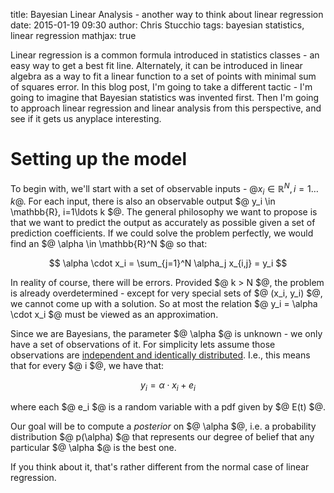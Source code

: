 title: Bayesian Linear Analysis - another way to think about linear regression
date: 2015-01-19 09:30
author: Chris Stucchio
tags: bayesian statistics, linear regression
mathjax: true


Linear regression is a common formula introduced in statistics classes - an easy way to get a best fit line. Alternately, it can be introduced in linear algebra as a way to fit a linear function to a set of points with minimal sum of squares error. In this blog post, I'm going to take a different tactic - I'm going to imagine that Bayesian statistics was invented first. Then I'm going to approach linear regression and linear analysis from this perspective, and see if it gets us anyplace interesting.

# Setting up the model

To begin with, we'll start with a set of observable inputs - $@ x_i \in \mathbb{R}^N, i=1\ldots k$@. For each input, there is also an observable output $@ y_i \in \mathbb{R}, i=1\ldots k $@. The general philosophy we want to propose is that we want to predict the output as accurately as possible given a set of prediction coefficients. If we could solve the problem perfectly, we would find an $@ \alpha \in \mathbb{R}^N $@ so that:

$$ \alpha \cdot x_i = \sum_{j=1}^N \alpha_j x_{i,j} = y_i $$

In reality of course, there will be errors. Provided $@ k > N $@, the problem is already overdetermined - except for very special sets of $@ (x_i, y_i) $@, we cannot come up with a solution. So at most the relation $@ y_i = \alpha \cdot x_i $@ must be viewed as an approximation.

Since we are Bayesians, the parameter $@ \alpha $@ is unknown - we only have a set of observations of it. For simplicity lets assume those observations are [independent and identically distributed](https://en.wikipedia.org/wiki/Independent_and_identically_distributed_random_variables). I.e., this means that for every $@ i $@, we have that:

$$ y_i = \alpha \cdot x_i + e_i $$

where each $@ e_i $@ is a random variable with a pdf given by $@ E(t) $@.

Our goal will be to compute a *posterior* on $@ \alpha $@, i.e. a probability distribution $@ p(\alpha) $@ that represents our degree of belief that any particular $@ \alpha $@ is the best one.

If you think about it, that's rather different from the normal case of linear regression.
